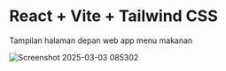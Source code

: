 # React + Vite + Tailwind CSS

Tampilan halaman depan web app menu makanan

![Screenshot 2025-03-03 085302](https://github.com/user-attachments/assets/88c090b1-6fe0-4746-a1d7-bd221dc35161)
